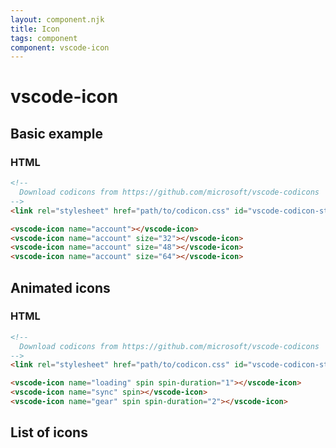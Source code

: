 ```yaml
---
layout: component.njk
title: Icon
tags: component
component: vscode-icon
---
```


# vscode-icon

## Basic example

<component-preview>
  <vscode-icon name="account"></vscode-icon>
  <vscode-icon name="account" size="32"></vscode-icon>
  <vscode-icon name="account" size="48"></vscode-icon>
  <vscode-icon name="account" size="64"></vscode-icon>
</component-preview>

### HTML

```html
<!--
  Download codicons from https://github.com/microsoft/vscode-codicons
-->
<link rel="stylesheet" href="path/to/codicon.css" id="vscode-codicon-stylesheet">

```

```html
<vscode-icon name="account"></vscode-icon>
<vscode-icon name="account" size="32"></vscode-icon>
<vscode-icon name="account" size="48"></vscode-icon>
<vscode-icon name="account" size="64"></vscode-icon>
```

## Animated icons

<component-preview>
  <vscode-icon name="loading" spin spin-duration="1"></vscode-icon>
  <vscode-icon name="sync" spin></vscode-icon>
  <vscode-icon name="gear" spin spin-duration="2"></vscode-icon>
</component-preview>

### HTML

```html
<!--
  Download codicons from https://github.com/microsoft/vscode-codicons
-->
<link rel="stylesheet" href="path/to/codicon.css" id="vscode-codicon-stylesheet">

```

```html
<vscode-icon name="loading" spin spin-duration="1"></vscode-icon>
<vscode-icon name="sync" spin></vscode-icon>
<vscode-icon name="gear" spin spin-duration="2"></vscode-icon>
```

## List of icons

<component-preview>
  <vscode-icon name="account" title="account"></vscode-icon>
  <vscode-icon name="activate-breakpoints" title="activate-breakpoints"></vscode-icon>
  <vscode-icon name="add" title="add"></vscode-icon>
  <vscode-icon name="alert" title="alert"></vscode-icon>
  <vscode-icon name="archive" title="archive"></vscode-icon>
  <vscode-icon name="array" title="array"></vscode-icon>
  <vscode-icon name="arrow-both" title="arrow-both"></vscode-icon>
  <vscode-icon name="arrow-down" title="arrow-down"></vscode-icon>
  <vscode-icon name="arrow-left" title="arrow-left"></vscode-icon>
  <vscode-icon name="arrow-right" title="arrow-right"></vscode-icon>
  <vscode-icon name="arrow-small-down" title="arrow-small-down"></vscode-icon>
  <vscode-icon name="arrow-small-left" title="arrow-small-left"></vscode-icon>
  <vscode-icon name="arrow-small-right" title="arrow-small-right"></vscode-icon>
  <vscode-icon name="arrow-small-up" title="arrow-small-up"></vscode-icon>
  <vscode-icon name="arrow-up" title="arrow-up"></vscode-icon>
  <vscode-icon name="beaker" title="beaker"></vscode-icon>
  <vscode-icon name="bell" title="bell"></vscode-icon>
  <vscode-icon name="bell-dot" title="bell-dot"></vscode-icon>
  <vscode-icon name="bold" title="bold"></vscode-icon>
  <vscode-icon name="book" title="book"></vscode-icon>
  <vscode-icon name="bookmark" title="bookmark"></vscode-icon>
  <vscode-icon name="briefcase" title="briefcase"></vscode-icon>
  <vscode-icon name="broadcast" title="broadcast"></vscode-icon>
  <vscode-icon name="browser" title="browser"></vscode-icon>
  <vscode-icon name="bug" title="bug"></vscode-icon>
  <vscode-icon name="calendar" title="calendar"></vscode-icon>
  <vscode-icon name="call-incoming" title="call-incoming"></vscode-icon>
  <vscode-icon name="call-outgoing" title="call-outgoing"></vscode-icon>
  <vscode-icon name="case-sensitive" title="case-sensitive"></vscode-icon>
  <vscode-icon name="check" title="check"></vscode-icon>
  <vscode-icon name="check-all" title="check-all"></vscode-icon>
  <vscode-icon name="checklist" title="checklist"></vscode-icon>
  <vscode-icon name="chevron-down" title="chevron-down"></vscode-icon>
  <vscode-icon name="chevron-left" title="chevron-left"></vscode-icon>
  <vscode-icon name="chevron-right" title="chevron-right"></vscode-icon>
  <vscode-icon name="chevron-up" title="chevron-up"></vscode-icon>
  <vscode-icon name="chrome-close" title="chrome-close"></vscode-icon>
  <vscode-icon name="chrome-maximize" title="chrome-maximize"></vscode-icon>
  <vscode-icon name="chrome-minimize" title="chrome-minimize"></vscode-icon>
  <vscode-icon name="chrome-restore" title="chrome-restore"></vscode-icon>
  <vscode-icon name="circle-filled" title="circle-filled"></vscode-icon>
  <vscode-icon name="circle-large-filled" title="circle-large-filled"></vscode-icon>
  <vscode-icon name="circle-large-outline" title="circle-large-outline"></vscode-icon>
  <vscode-icon name="circle-outline" title="circle-outline"></vscode-icon>
  <vscode-icon name="circle-slash" title="circle-slash"></vscode-icon>
  <vscode-icon name="circuit-board" title="circuit-board"></vscode-icon>
  <vscode-icon name="clear-all" title="clear-all"></vscode-icon>
  <vscode-icon name="clippy" title="clippy"></vscode-icon>
  <vscode-icon name="clock" title="clock"></vscode-icon>
  <vscode-icon name="clone" title="clone"></vscode-icon>
  <vscode-icon name="close" title="close"></vscode-icon>
  <vscode-icon name="close-all" title="close-all"></vscode-icon>
  <vscode-icon name="close-dirty" title="close-dirty"></vscode-icon>
  <vscode-icon name="cloud" title="cloud"></vscode-icon>
  <vscode-icon name="cloud-download" title="cloud-download"></vscode-icon>
  <vscode-icon name="cloud-upload" title="cloud-upload"></vscode-icon>
  <vscode-icon name="code" title="code"></vscode-icon>
  <vscode-icon name="collapse-all" title="collapse-all"></vscode-icon>
  <vscode-icon name="color-mode" title="color-mode"></vscode-icon>
  <vscode-icon name="combine" title="combine"></vscode-icon>
  <vscode-icon name="comment" title="comment"></vscode-icon>
  <vscode-icon name="comment-add" title="comment-add"></vscode-icon>
  <vscode-icon name="comment-discussion" title="comment-discussion"></vscode-icon>
  <vscode-icon name="compare-changes" title="compare-changes"></vscode-icon>
  <vscode-icon name="console" title="console"></vscode-icon>
  <vscode-icon name="credit-card" title="credit-card"></vscode-icon>
  <vscode-icon name="dash" title="dash"></vscode-icon>
  <vscode-icon name="dashboard" title="dashboard"></vscode-icon>
  <vscode-icon name="database" title="database"></vscode-icon>
  <vscode-icon name="debug" title="debug"></vscode-icon>
  <vscode-icon name="debug-alt" title="debug-alt"></vscode-icon>
  <vscode-icon name="debug-alt-small" title="debug-alt-small"></vscode-icon>
  <vscode-icon name="debug-breakpoint" title="debug-breakpoint"></vscode-icon>
  <vscode-icon name="debug-breakpoint-conditional" title="debug-breakpoint-conditional"></vscode-icon>
  <vscode-icon name="debug-breakpoint-conditional-disabled" title="debug-breakpoint-conditional-disabled"></vscode-icon>
  <vscode-icon name="debug-breakpoint-conditional-unverified" title="debug-breakpoint-conditional-unverified"></vscode-icon>
  <vscode-icon name="debug-breakpoint-data" title="debug-breakpoint-data"></vscode-icon>
  <vscode-icon name="debug-breakpoint-data-disabled" title="debug-breakpoint-data-disabled"></vscode-icon>
  <vscode-icon name="debug-breakpoint-data-unverified" title="debug-breakpoint-data-unverified"></vscode-icon>
  <vscode-icon name="debug-breakpoint-disabled" title="debug-breakpoint-disabled"></vscode-icon>
  <vscode-icon name="debug-breakpoint-function" title="debug-breakpoint-function"></vscode-icon>
  <vscode-icon name="debug-breakpoint-function-disabled" title="debug-breakpoint-function-disabled"></vscode-icon>
  <vscode-icon name="debug-breakpoint-function-unverified" title="debug-breakpoint-function-unverified"></vscode-icon>
  <vscode-icon name="debug-breakpoint-log" title="debug-breakpoint-log"></vscode-icon>
  <vscode-icon name="debug-breakpoint-log-disabled" title="debug-breakpoint-log-disabled"></vscode-icon>
  <vscode-icon name="debug-breakpoint-log-unverified" title="debug-breakpoint-log-unverified"></vscode-icon>
  <vscode-icon name="debug-breakpoint-unsupported" title="debug-breakpoint-unsupported"></vscode-icon>
  <vscode-icon name="debug-breakpoint-unverified" title="debug-breakpoint-unverified"></vscode-icon>
  <vscode-icon name="debug-console" title="debug-console"></vscode-icon>
  <vscode-icon name="debug-continue" title="debug-continue"></vscode-icon>
  <vscode-icon name="debug-disconnect" title="debug-disconnect"></vscode-icon>
  <vscode-icon name="debug-hint" title="debug-hint"></vscode-icon>
  <vscode-icon name="debug-pause" title="debug-pause"></vscode-icon>
  <vscode-icon name="debug-rerun" title="debug-rerun"></vscode-icon>
  <vscode-icon name="debug-restart" title="debug-restart"></vscode-icon>
  <vscode-icon name="debug-restart-frame" title="debug-restart-frame"></vscode-icon>
  <vscode-icon name="debug-reverse-continue" title="debug-reverse-continue"></vscode-icon>
  <vscode-icon name="debug-stackframe" title="debug-stackframe"></vscode-icon>
  <vscode-icon name="debug-stackframe-active" title="debug-stackframe-active"></vscode-icon>
  <vscode-icon name="debug-stackframe-dot" title="debug-stackframe-dot"></vscode-icon>
  <vscode-icon name="debug-stackframe-focused" title="debug-stackframe-focused"></vscode-icon>
  <vscode-icon name="debug-start" title="debug-start"></vscode-icon>
  <vscode-icon name="debug-step-back" title="debug-step-back"></vscode-icon>
  <vscode-icon name="debug-step-into" title="debug-step-into"></vscode-icon>
  <vscode-icon name="debug-step-out" title="debug-step-out"></vscode-icon>
  <vscode-icon name="debug-step-over" title="debug-step-over"></vscode-icon>
  <vscode-icon name="debug-stop" title="debug-stop"></vscode-icon>
  <vscode-icon name="desktop-download" title="desktop-download"></vscode-icon>
  <vscode-icon name="device-camera" title="device-camera"></vscode-icon>
  <vscode-icon name="device-camera-video" title="device-camera-video"></vscode-icon>
  <vscode-icon name="device-desktop" title="device-desktop"></vscode-icon>
  <vscode-icon name="device-mobile" title="device-mobile"></vscode-icon>
  <vscode-icon name="diff" title="diff"></vscode-icon>
  <vscode-icon name="diff-added" title="diff-added"></vscode-icon>
  <vscode-icon name="diff-ignored" title="diff-ignored"></vscode-icon>
  <vscode-icon name="diff-modified" title="diff-modified"></vscode-icon>
  <vscode-icon name="diff-removed" title="diff-removed"></vscode-icon>
  <vscode-icon name="diff-renamed" title="diff-renamed"></vscode-icon>
  <vscode-icon name="discard" title="discard"></vscode-icon>
  <vscode-icon name="edit" title="edit"></vscode-icon>
  <vscode-icon name="editor-layout" title="editor-layout"></vscode-icon>
  <vscode-icon name="ellipsis" title="ellipsis"></vscode-icon>
  <vscode-icon name="empty-window" title="empty-window"></vscode-icon>
  <vscode-icon name="error" title="error"></vscode-icon>
  <vscode-icon name="exclude" title="exclude"></vscode-icon>
  <vscode-icon name="expand-all" title="expand-all"></vscode-icon>
  <vscode-icon name="export" title="export"></vscode-icon>
  <vscode-icon name="extensions" title="extensions"></vscode-icon>
  <vscode-icon name="eye" title="eye"></vscode-icon>
  <vscode-icon name="eye-closed" title="eye-closed"></vscode-icon>
  <vscode-icon name="eye-unwatch" title="eye-unwatch"></vscode-icon>
  <vscode-icon name="eye-watch" title="eye-watch"></vscode-icon>
  <vscode-icon name="feedback" title="feedback"></vscode-icon>
  <vscode-icon name="file" title="file"></vscode-icon>
  <vscode-icon name="file-add" title="file-add"></vscode-icon>
  <vscode-icon name="file-binary" title="file-binary"></vscode-icon>
  <vscode-icon name="file-code" title="file-code"></vscode-icon>
  <vscode-icon name="file-directory" title="file-directory"></vscode-icon>
  <vscode-icon name="file-directory-create" title="file-directory-create"></vscode-icon>
  <vscode-icon name="file-media" title="file-media"></vscode-icon>
  <vscode-icon name="file-pdf" title="file-pdf"></vscode-icon>
  <vscode-icon name="file-submodule" title="file-submodule"></vscode-icon>
  <vscode-icon name="file-symlink-directory" title="file-symlink-directory"></vscode-icon>
  <vscode-icon name="file-symlink-file" title="file-symlink-file"></vscode-icon>
  <vscode-icon name="file-text" title="file-text"></vscode-icon>
  <vscode-icon name="file-zip" title="file-zip"></vscode-icon>
  <vscode-icon name="files" title="files"></vscode-icon>
  <vscode-icon name="filter" title="filter"></vscode-icon>
  <vscode-icon name="flame" title="flame"></vscode-icon>
  <vscode-icon name="fold" title="fold"></vscode-icon>
  <vscode-icon name="fold-down" title="fold-down"></vscode-icon>
  <vscode-icon name="fold-up" title="fold-up"></vscode-icon>
  <vscode-icon name="folder" title="folder"></vscode-icon>
  <vscode-icon name="folder-active" title="folder-active"></vscode-icon>
  <vscode-icon name="folder-opened" title="folder-opened"></vscode-icon>
  <vscode-icon name="gather" title="gather"></vscode-icon>
  <vscode-icon name="gear" title="gear"></vscode-icon>
  <vscode-icon name="gift" title="gift"></vscode-icon>
  <vscode-icon name="gist" title="gist"></vscode-icon>
  <vscode-icon name="gist-fork" title="gist-fork"></vscode-icon>
  <vscode-icon name="gist-new" title="gist-new"></vscode-icon>
  <vscode-icon name="gist-private" title="gist-private"></vscode-icon>
  <vscode-icon name="gist-secret" title="gist-secret"></vscode-icon>
  <vscode-icon name="git-branch" title="git-branch"></vscode-icon>
  <vscode-icon name="git-branch-create" title="git-branch-create"></vscode-icon>
  <vscode-icon name="git-branch-delete" title="git-branch-delete"></vscode-icon>
  <vscode-icon name="git-commit" title="git-commit"></vscode-icon>
  <vscode-icon name="git-compare" title="git-compare"></vscode-icon>
  <vscode-icon name="git-fork-private" title="git-fork-private"></vscode-icon>
  <vscode-icon name="git-merge" title="git-merge"></vscode-icon>
  <vscode-icon name="git-pull-request" title="git-pull-request"></vscode-icon>
  <vscode-icon name="git-pull-request-abandoned" title="git-pull-request-abandoned"></vscode-icon>
  <vscode-icon name="git-pull-request-create" title="git-pull-request-create"></vscode-icon>
  <vscode-icon name="github" title="github"></vscode-icon>
  <vscode-icon name="github-action" title="github-action"></vscode-icon>
  <vscode-icon name="github-alt" title="github-alt"></vscode-icon>
  <vscode-icon name="github-inverted" title="github-inverted"></vscode-icon>
  <vscode-icon name="globe" title="globe"></vscode-icon>
  <vscode-icon name="go-to-file" title="go-to-file"></vscode-icon>
  <vscode-icon name="grabber" title="grabber"></vscode-icon>
  <vscode-icon name="graph" title="graph"></vscode-icon>
  <vscode-icon name="graph-left" title="graph-left"></vscode-icon>
  <vscode-icon name="gripper" title="gripper"></vscode-icon>
  <vscode-icon name="group-by-ref-type" title="group-by-ref-type"></vscode-icon>
  <vscode-icon name="heart" title="heart"></vscode-icon>
  <vscode-icon name="history" title="history"></vscode-icon>
  <vscode-icon name="home" title="home"></vscode-icon>
  <vscode-icon name="horizontal-rule" title="horizontal-rule"></vscode-icon>
  <vscode-icon name="hubot" title="hubot"></vscode-icon>
  <vscode-icon name="inbox" title="inbox"></vscode-icon>
  <vscode-icon name="info" title="info"></vscode-icon>
  <vscode-icon name="issue-closed" title="issue-closed"></vscode-icon>
  <vscode-icon name="issue-opened" title="issue-opened"></vscode-icon>
  <vscode-icon name="issue-reopened" title="issue-reopened"></vscode-icon>
  <vscode-icon name="issues" title="issues"></vscode-icon>
  <vscode-icon name="italic" title="italic"></vscode-icon>
  <vscode-icon name="jersey" title="jersey"></vscode-icon>
  <vscode-icon name="json" title="json"></vscode-icon>
  <vscode-icon name="kebab-horizontal" title="kebab-horizontal"></vscode-icon>
  <vscode-icon name="kebab-vertical" title="kebab-vertical"></vscode-icon>
  <vscode-icon name="key" title="key"></vscode-icon>
  <vscode-icon name="keyboard" title="keyboard"></vscode-icon>
  <vscode-icon name="law" title="law"></vscode-icon>
  <vscode-icon name="library" title="library"></vscode-icon>
  <vscode-icon name="light-bulb" title="light-bulb"></vscode-icon>
  <vscode-icon name="lightbulb" title="lightbulb"></vscode-icon>
  <vscode-icon name="lightbulb-autofix" title="lightbulb-autofix"></vscode-icon>
  <vscode-icon name="link" title="link"></vscode-icon>
  <vscode-icon name="link-external" title="link-external"></vscode-icon>
  <vscode-icon name="list-filter" title="list-filter"></vscode-icon>
  <vscode-icon name="list-flat" title="list-flat"></vscode-icon>
  <vscode-icon name="list-ordered" title="list-ordered"></vscode-icon>
  <vscode-icon name="list-selection" title="list-selection"></vscode-icon>
  <vscode-icon name="list-tree" title="list-tree"></vscode-icon>
  <vscode-icon name="list-unordered" title="list-unordered"></vscode-icon>
  <vscode-icon name="live-share" title="live-share"></vscode-icon>
  <vscode-icon name="loading" title="loading"></vscode-icon>
  <vscode-icon name="location" title="location"></vscode-icon>
  <vscode-icon name="lock" title="lock"></vscode-icon>
  <vscode-icon name="log-in" title="log-in"></vscode-icon>
  <vscode-icon name="log-out" title="log-out"></vscode-icon>
  <vscode-icon name="logo-github" title="logo-github"></vscode-icon>
  <vscode-icon name="magnet" title="magnet"></vscode-icon>
  <vscode-icon name="mail" title="mail"></vscode-icon>
  <vscode-icon name="mail-read" title="mail-read"></vscode-icon>
  <vscode-icon name="mail-reply" title="mail-reply"></vscode-icon>
  <vscode-icon name="mark-github" title="mark-github"></vscode-icon>
  <vscode-icon name="markdown" title="markdown"></vscode-icon>
  <vscode-icon name="megaphone" title="megaphone"></vscode-icon>
  <vscode-icon name="mention" title="mention"></vscode-icon>
  <vscode-icon name="menu" title="menu"></vscode-icon>
  <vscode-icon name="merge" title="merge"></vscode-icon>
  <vscode-icon name="microscope" title="microscope"></vscode-icon>
  <vscode-icon name="milestone" title="milestone"></vscode-icon>
  <vscode-icon name="mirror" title="mirror"></vscode-icon>
  <vscode-icon name="mirror-private" title="mirror-private"></vscode-icon>
  <vscode-icon name="mirror-public" title="mirror-public"></vscode-icon>
  <vscode-icon name="more" title="more"></vscode-icon>
  <vscode-icon name="mortar-board" title="mortar-board"></vscode-icon>
  <vscode-icon name="move" title="move"></vscode-icon>
  <vscode-icon name="multiple-windows" title="multiple-windows"></vscode-icon>
  <vscode-icon name="mute" title="mute"></vscode-icon>
  <vscode-icon name="new-file" title="new-file"></vscode-icon>
  <vscode-icon name="new-folder" title="new-folder"></vscode-icon>
  <vscode-icon name="no-newline" title="no-newline"></vscode-icon>
  <vscode-icon name="note" title="note"></vscode-icon>
  <vscode-icon name="notebook" title="notebook"></vscode-icon>
  <vscode-icon name="notebook-template" title="notebook-template"></vscode-icon>
  <vscode-icon name="octoface" title="octoface"></vscode-icon>
  <vscode-icon name="open-preview" title="open-preview"></vscode-icon>
  <vscode-icon name="organization" title="organization"></vscode-icon>
  <vscode-icon name="organization-filled" title="organization-filled"></vscode-icon>
  <vscode-icon name="organization-outline" title="organization-outline"></vscode-icon>
  <vscode-icon name="output" title="output"></vscode-icon>
  <vscode-icon name="package" title="package"></vscode-icon>
  <vscode-icon name="paintcan" title="paintcan"></vscode-icon>
  <vscode-icon name="pass" title="pass"></vscode-icon>
  <vscode-icon name="pass-filled" title="pass-filled"></vscode-icon>
  <vscode-icon name="pencil" title="pencil"></vscode-icon>
  <vscode-icon name="person" title="person"></vscode-icon>
  <vscode-icon name="person-add" title="person-add"></vscode-icon>
  <vscode-icon name="person-filled" title="person-filled"></vscode-icon>
  <vscode-icon name="person-follow" title="person-follow"></vscode-icon>
  <vscode-icon name="person-outline" title="person-outline"></vscode-icon>
  <vscode-icon name="pin" title="pin"></vscode-icon>
  <vscode-icon name="pinned" title="pinned"></vscode-icon>
  <vscode-icon name="pinned-dirty" title="pinned-dirty"></vscode-icon>
  <vscode-icon name="play" title="play"></vscode-icon>
  <vscode-icon name="play-circle" title="play-circle"></vscode-icon>
  <vscode-icon name="plug" title="plug"></vscode-icon>
  <vscode-icon name="plus" title="plus"></vscode-icon>
  <vscode-icon name="preserve-case" title="preserve-case"></vscode-icon>
  <vscode-icon name="preview" title="preview"></vscode-icon>
  <vscode-icon name="primitive-dot" title="primitive-dot"></vscode-icon>
  <vscode-icon name="primitive-square" title="primitive-square"></vscode-icon>
  <vscode-icon name="project" title="project"></vscode-icon>
  <vscode-icon name="pulse" title="pulse"></vscode-icon>
  <vscode-icon name="question" title="question"></vscode-icon>
  <vscode-icon name="quote" title="quote"></vscode-icon>
  <vscode-icon name="radio-tower" title="radio-tower"></vscode-icon>
  <vscode-icon name="reactions" title="reactions"></vscode-icon>
  <vscode-icon name="record" title="record"></vscode-icon>
  <vscode-icon name="record-keys" title="record-keys"></vscode-icon>
  <vscode-icon name="redo" title="redo"></vscode-icon>
  <vscode-icon name="references" title="references"></vscode-icon>
  <vscode-icon name="refresh" title="refresh"></vscode-icon>
  <vscode-icon name="regex" title="regex"></vscode-icon>
  <vscode-icon name="remote" title="remote"></vscode-icon>
  <vscode-icon name="remote-explorer" title="remote-explorer"></vscode-icon>
  <vscode-icon name="remove" title="remove"></vscode-icon>
  <vscode-icon name="remove-close" title="remove-close"></vscode-icon>
  <vscode-icon name="repl" title="repl"></vscode-icon>
  <vscode-icon name="replace" title="replace"></vscode-icon>
  <vscode-icon name="replace-all" title="replace-all"></vscode-icon>
  <vscode-icon name="reply" title="reply"></vscode-icon>
  <vscode-icon name="repo" title="repo"></vscode-icon>
  <vscode-icon name="repo-clone" title="repo-clone"></vscode-icon>
  <vscode-icon name="repo-create" title="repo-create"></vscode-icon>
  <vscode-icon name="repo-delete" title="repo-delete"></vscode-icon>
  <vscode-icon name="repo-force-push" title="repo-force-push"></vscode-icon>
  <vscode-icon name="repo-forked" title="repo-forked"></vscode-icon>
  <vscode-icon name="repo-pull" title="repo-pull"></vscode-icon>
  <vscode-icon name="repo-push" title="repo-push"></vscode-icon>
  <vscode-icon name="repo-sync" title="repo-sync"></vscode-icon>
  <vscode-icon name="report" title="report"></vscode-icon>
  <vscode-icon name="request-changes" title="request-changes"></vscode-icon>
  <vscode-icon name="rocket" title="rocket"></vscode-icon>
  <vscode-icon name="root-folder" title="root-folder"></vscode-icon>
  <vscode-icon name="root-folder-opened" title="root-folder-opened"></vscode-icon>
  <vscode-icon name="rss" title="rss"></vscode-icon>
  <vscode-icon name="ruby" title="ruby"></vscode-icon>
  <vscode-icon name="run" title="run"></vscode-icon>
  <vscode-icon name="run-above" title="run-above"></vscode-icon>
  <vscode-icon name="run-all" title="run-all"></vscode-icon>
  <vscode-icon name="run-below" title="run-below"></vscode-icon>
  <vscode-icon name="save" title="save"></vscode-icon>
  <vscode-icon name="save-all" title="save-all"></vscode-icon>
  <vscode-icon name="save-as" title="save-as"></vscode-icon>
  <vscode-icon name="screen-full" title="screen-full"></vscode-icon>
  <vscode-icon name="screen-normal" title="screen-normal"></vscode-icon>
  <vscode-icon name="search" title="search"></vscode-icon>
  <vscode-icon name="search-save" title="search-save"></vscode-icon>
  <vscode-icon name="search-stop" title="search-stop"></vscode-icon>
  <vscode-icon name="selection" title="selection"></vscode-icon>
  <vscode-icon name="server" title="server"></vscode-icon>
  <vscode-icon name="server-environment" title="server-environment"></vscode-icon>
  <vscode-icon name="server-process" title="server-process"></vscode-icon>
  <vscode-icon name="settings" title="settings"></vscode-icon>
  <vscode-icon name="settings-gear" title="settings-gear"></vscode-icon>
  <vscode-icon name="shield" title="shield"></vscode-icon>
  <vscode-icon name="sign-in" title="sign-in"></vscode-icon>
  <vscode-icon name="sign-out" title="sign-out"></vscode-icon>
  <vscode-icon name="smiley" title="smiley"></vscode-icon>
  <vscode-icon name="sort-precedence" title="sort-precedence"></vscode-icon>
  <vscode-icon name="source-control" title="source-control"></vscode-icon>
  <vscode-icon name="split-horizontal" title="split-horizontal"></vscode-icon>
  <vscode-icon name="split-vertical" title="split-vertical"></vscode-icon>
  <vscode-icon name="squirrel" title="squirrel"></vscode-icon>
  <vscode-icon name="star" title="star"></vscode-icon>
  <vscode-icon name="star-add" title="star-add"></vscode-icon>
  <vscode-icon name="star-delete" title="star-delete"></vscode-icon>
  <vscode-icon name="star-empty" title="star-empty"></vscode-icon>
  <vscode-icon name="star-full" title="star-full"></vscode-icon>
  <vscode-icon name="star-half" title="star-half"></vscode-icon>
  <vscode-icon name="stop" title="stop"></vscode-icon>
  <vscode-icon name="stop-circle" title="stop-circle"></vscode-icon>
  <vscode-icon name="symbol-array" title="symbol-array"></vscode-icon>
  <vscode-icon name="symbol-boolean" title="symbol-boolean"></vscode-icon>
  <vscode-icon name="symbol-class" title="symbol-class"></vscode-icon>
  <vscode-icon name="symbol-color" title="symbol-color"></vscode-icon>
  <vscode-icon name="symbol-constant" title="symbol-constant"></vscode-icon>
  <vscode-icon name="symbol-constructor" title="symbol-constructor"></vscode-icon>
  <vscode-icon name="symbol-enum" title="symbol-enum"></vscode-icon>
  <vscode-icon name="symbol-enum-member" title="symbol-enum-member"></vscode-icon>
  <vscode-icon name="symbol-event" title="symbol-event"></vscode-icon>
  <vscode-icon name="symbol-field" title="symbol-field"></vscode-icon>
  <vscode-icon name="symbol-file" title="symbol-file"></vscode-icon>
  <vscode-icon name="symbol-folder" title="symbol-folder"></vscode-icon>
  <vscode-icon name="symbol-function" title="symbol-function"></vscode-icon>
  <vscode-icon name="symbol-interface" title="symbol-interface"></vscode-icon>
  <vscode-icon name="symbol-key" title="symbol-key"></vscode-icon>
  <vscode-icon name="symbol-keyword" title="symbol-keyword"></vscode-icon>
  <vscode-icon name="symbol-method" title="symbol-method"></vscode-icon>
  <vscode-icon name="symbol-misc" title="symbol-misc"></vscode-icon>
  <vscode-icon name="symbol-module" title="symbol-module"></vscode-icon>
  <vscode-icon name="symbol-namespace" title="symbol-namespace"></vscode-icon>
  <vscode-icon name="symbol-null" title="symbol-null"></vscode-icon>
  <vscode-icon name="symbol-number" title="symbol-number"></vscode-icon>
  <vscode-icon name="symbol-numeric" title="symbol-numeric"></vscode-icon>
  <vscode-icon name="symbol-object" title="symbol-object"></vscode-icon>
  <vscode-icon name="symbol-operator" title="symbol-operator"></vscode-icon>
  <vscode-icon name="symbol-package" title="symbol-package"></vscode-icon>
  <vscode-icon name="symbol-parameter" title="symbol-parameter"></vscode-icon>
  <vscode-icon name="symbol-property" title="symbol-property"></vscode-icon>
  <vscode-icon name="symbol-reference" title="symbol-reference"></vscode-icon>
  <vscode-icon name="symbol-ruler" title="symbol-ruler"></vscode-icon>
  <vscode-icon name="symbol-snippet" title="symbol-snippet"></vscode-icon>
  <vscode-icon name="symbol-string" title="symbol-string"></vscode-icon>
  <vscode-icon name="symbol-struct" title="symbol-struct"></vscode-icon>
  <vscode-icon name="symbol-structure" title="symbol-structure"></vscode-icon>
  <vscode-icon name="symbol-text" title="symbol-text"></vscode-icon>
  <vscode-icon name="symbol-type-parameter" title="symbol-type-parameter"></vscode-icon>
  <vscode-icon name="symbol-unit" title="symbol-unit"></vscode-icon>
  <vscode-icon name="symbol-value" title="symbol-value"></vscode-icon>
  <vscode-icon name="symbol-variable" title="symbol-variable"></vscode-icon>
  <vscode-icon name="sync" title="sync"></vscode-icon>
  <vscode-icon name="sync-ignored" title="sync-ignored"></vscode-icon>
  <vscode-icon name="table" title="table"></vscode-icon>
  <vscode-icon name="tag" title="tag"></vscode-icon>
  <vscode-icon name="tag-add" title="tag-add"></vscode-icon>
  <vscode-icon name="tag-remove" title="tag-remove"></vscode-icon>
  <vscode-icon name="tasklist" title="tasklist"></vscode-icon>
  <vscode-icon name="telescope" title="telescope"></vscode-icon>
  <vscode-icon name="terminal" title="terminal"></vscode-icon>
  <vscode-icon name="text-size" title="text-size"></vscode-icon>
  <vscode-icon name="three-bars" title="three-bars"></vscode-icon>
  <vscode-icon name="thumbsdown" title="thumbsdown"></vscode-icon>
  <vscode-icon name="thumbsup" title="thumbsup"></vscode-icon>
  <vscode-icon name="tools" title="tools"></vscode-icon>
  <vscode-icon name="trash" title="trash"></vscode-icon>
  <vscode-icon name="trashcan" title="trashcan"></vscode-icon>
  <vscode-icon name="triangle-down" title="triangle-down"></vscode-icon>
  <vscode-icon name="triangle-left" title="triangle-left"></vscode-icon>
  <vscode-icon name="triangle-right" title="triangle-right"></vscode-icon>
  <vscode-icon name="triangle-up" title="triangle-up"></vscode-icon>
  <vscode-icon name="twitter" title="twitter"></vscode-icon>
  <vscode-icon name="type-hierarchy" title="type-hierarchy"></vscode-icon>
  <vscode-icon name="type-hierarchy-sub" title="type-hierarchy-sub"></vscode-icon>
  <vscode-icon name="type-hierarchy-super" title="type-hierarchy-super"></vscode-icon>
  <vscode-icon name="unfold" title="unfold"></vscode-icon>
  <vscode-icon name="ungroup-by-ref-type" title="ungroup-by-ref-type"></vscode-icon>
  <vscode-icon name="unlock" title="unlock"></vscode-icon>
  <vscode-icon name="unmute" title="unmute"></vscode-icon>
  <vscode-icon name="unverified" title="unverified"></vscode-icon>
  <vscode-icon name="variable" title="variable"></vscode-icon>
  <vscode-icon name="variable-group" title="variable-group"></vscode-icon>
  <vscode-icon name="verified" title="verified"></vscode-icon>
  <vscode-icon name="versions" title="versions"></vscode-icon>
  <vscode-icon name="vm" title="vm"></vscode-icon>
  <vscode-icon name="vm-active" title="vm-active"></vscode-icon>
  <vscode-icon name="vm-connect" title="vm-connect"></vscode-icon>
  <vscode-icon name="vm-outline" title="vm-outline"></vscode-icon>
  <vscode-icon name="vm-running" title="vm-running"></vscode-icon>
  <vscode-icon name="warning" title="warning"></vscode-icon>
  <vscode-icon name="watch" title="watch"></vscode-icon>
  <vscode-icon name="whitespace" title="whitespace"></vscode-icon>
  <vscode-icon name="whole-word" title="whole-word"></vscode-icon>
  <vscode-icon name="window" title="window"></vscode-icon>
  <vscode-icon name="word-wrap" title="word-wrap"></vscode-icon>
  <vscode-icon name="wrench" title="wrench"></vscode-icon>
  <vscode-icon name="wrench-subaction" title="wrench-subaction"></vscode-icon>
  <vscode-icon name="x" title="x"></vscode-icon>
  <vscode-icon name="zap" title="zap"></vscode-icon>
  <vscode-icon name="zoom-in" title="zoom-in"></vscode-icon>
  <vscode-icon name="zoom-out" title="zoom-out"></vscode-icon>
</component-preview>